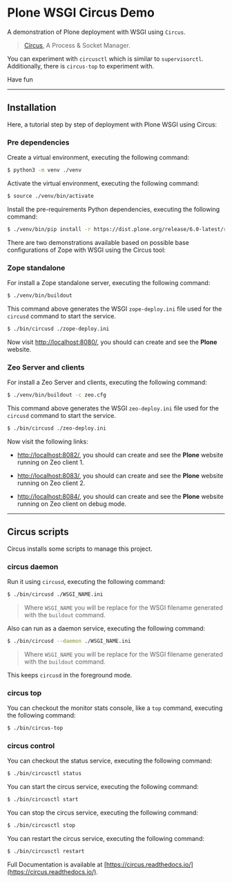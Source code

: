 # Plone WSGI Circus Demo

A demonstration of Plone deployment with WSGI using ``Circus``.

> [Circus](https://circus.readthedocs.io/), A Process & Socket Manager.

You can experiment with ``circusctl`` which is similar to
``supervisorctl``.
Additionally, there is ``circus-top`` to experiment with.

Have fun

---

## Installation

Here, a tutorial step by step of deployment with Plone WSGI using Circus:

### Pre dependencies

Create a virtual environment, executing the following command:

```bash
$ python3 -m venv ./venv
```

Activate the virtual environment, executing the following command:

```bash
$ source ./venv/bin/activate
```

Install the pre-requirements Python dependencies, executing the following command:

```bash
$ ./venv/bin/pip install -r https://dist.plone.org/release/6.0-latest/requirements.txt
```

There are two demonstrations available based on possible base configurations of Zope with WSGI using the Circus tool:

### Zope standalone

For install a Zope standalone server, executing the following command:

```bash
$ ./venv/bin/buildout
```

This command above generates the WSGI ``zope-deploy.ini`` file used for the ``circusd`` command to start the service.

```bash
$ ./bin/circusd ./zope-deploy.ini
```

Now visit [http://localhost:8080/](http://localhost:8080/), you should can create and see the **Plone** website.

### Zeo Server and clients

For install a Zeo Server and clients, executing the following command:

```bash
$ ./venv/bin/buildout -c zeo.cfg
```

This command above generates the WSGI ``zeo-deploy.ini`` file used for the ``circusd`` command to start the service.

```bash
$ ./bin/circusd ./zeo-deploy.ini
```

Now visit the following links:

- [http://localhost:8082/](http://localhost:8082/), you should can create and see the **Plone** website running on Zeo client 1.

- [http://localhost:8083/](http://localhost:8083/), you should can create and see the **Plone** website running on Zeo client 2.

- [http://localhost:8084/](http://localhost:8084/), you should can create and see the **Plone** website running on Zeo client on debug mode.


---

## Circus scripts

Circus installs some scripts to manage this project.

### circus daemon

Run it using ``circusd``, executing the following command:

```bash
$ ./bin/circusd ./WSGI_NAME.ini
```

> Where ``WSGI_NAME`` you will be replace for the WSGI filename generated with the ``buildout`` command.

Also can run as a daemon service, executing the following command:

```bash
$ ./bin/circusd --daemon ./WSGI_NAME.ini
```

> Where ``WSGI_NAME`` you will be replace for the WSGI filename generated with the ``buildout`` command.

This keeps ``circusd`` in the foreground mode.

### circus top

You can checkout the monitor stats console, like a ``top`` command, executing the following command:

```bash
$ ./bin/circus-top
```

### circus control

You can checkout the status service, executing the following command:

```bash
$ ./bin/circusctl status
```

You can start the circus service, executing the following command:

```bash
$ ./bin/circusctl start
```

You can stop the circus service, executing the following command:

```bash
$ ./bin/circusctl stop
```

You can restart the circus service, executing the following command:

```bash
$ ./bin/circusctl restart
```

Full Documentation is available at [https://circus.readthedocs.io/](https://circus.readthedocs.io/).
